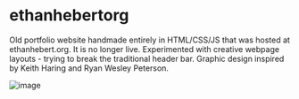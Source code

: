 # ethanhebertorg

Old portfolio website handmade entirely in HTML/CSS/JS that was hosted at ethanhebert.org. It is no longer live. Experimented with creative webpage layouts - trying to break the traditional header bar. Graphic design inspired by Keith Haring and Ryan Wesley Peterson.

![image](https://github.com/ethanhebert/ethanhebertorg/assets/80844614/e057ba20-063c-4d64-a585-a908b554a272)
